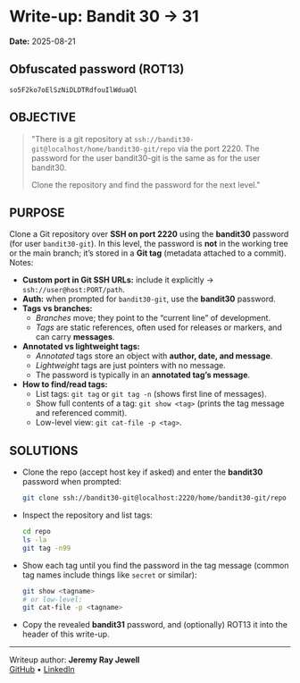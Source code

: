 # Write-up: Bandit 30 → 31
**Date:** 2025-08-21

## Obfuscated password (ROT13) 
`so5F2ko7oElSzNiDLDTRdfouIlWduaQl`

## OBJECTIVE
> "There is a git repository at `ssh://bandit30-git@localhost/home/bandit30-git/repo` via the port 2220. The password for the user bandit30-git is the same as for the user bandit30.
>
> Clone the repository and find the password for the next level."

## PURPOSE

Clone a Git repository over **SSH on port 2220** using the **bandit30** password (for user `bandit30-git`). In this level, the password is **not** in the working tree or the main branch; it’s stored in a **Git tag** (metadata attached to a commit). Notes:

- **Custom port in Git SSH URLs:** include it explicitly → `ssh://user@host:PORT/path`.
- **Auth:** when prompted for `bandit30-git`, use the **bandit30** password.
- **Tags vs branches:**  
  - *Branches* move; they point to the “current line” of development.  
  - *Tags* are static references, often used for releases or markers, and can carry **messages**.
- **Annotated vs lightweight tags:**  
  - *Annotated* tags store an object with **author, date, and message**.  
  - *Lightweight* tags are just pointers with no message.  
  - The password is typically in an **annotated tag’s message**.
- **How to find/read tags:**  
  - List tags: `git tag` or `git tag -n` (shows first line of messages).  
  - Show full contents of a tag: `git show <tag>` (prints the tag message and referenced commit).  
  - Low-level view: `git cat-file -p <tag>`.

## SOLUTIONS
- Clone the repo (accept host key if asked) and enter the **bandit30** password when prompted:
  ```bash
  git clone ssh://bandit30-git@localhost:2220/home/bandit30-git/repo
  ```
- Inspect the repository and list tags:
  ```bash
  cd repo
  ls -la
  git tag -n99
  ```
- Show each tag until you find the password in the tag message (common tag names include things like `secret` or similar):
  ```bash
  git show <tagname>
  # or low-level:
  git cat-file -p <tagname>
  ```
- Copy the revealed **bandit31** password, and (optionally) ROT13 it into the header of this write-up.

---

Writeup author: **Jeremy Ray Jewell**  
[GitHub](https://github.com/jeremyrayjewell) • [LinkedIn](https://www.linkedin.com/in/jeremyrayjewell)
